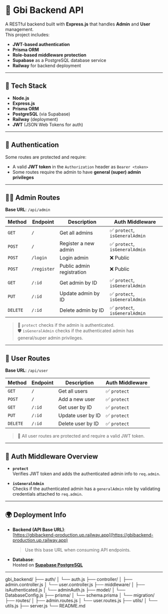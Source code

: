 # 🧠 Gbi Backend API

A RESTful backend built with **Express.js** that handles **Admin** and **User** management.  
This project includes:

- **JWT-based authentication**
- **Prisma ORM**
- **Role-based middleware protection**
- **Supabase** as a PostgreSQL database service
- **Railway** for backend deployment

---

## 🚀 Tech Stack

- **Node.js**
- **Express.js**
- **Prisma ORM**
- **PostgreSQL** (via Supabase)
- **Railway** (deployment)
- **JWT** (JSON Web Tokens for auth)

---

## 🔐 Authentication

Some routes are protected and require:

- A valid **JWT token** in the `Authorization` header as `Bearer <token>`
- Some routes require the admin to have **general (super) admin privileges**

---

## 🧑‍💼 Admin Routes

**Base URL**: `/api/admin`

| Method   | Endpoint    | Description               | Auth Middleware                |
| -------- | ----------- | ------------------------- | ------------------------------ |
| `GET`    | `/`         | Get all admins            | ✅ `protect`, `isGeneralAdmin` |
| `POST`   | `/`         | Register a new admin      | ✅ `protect`, `isGeneralAdmin` |
| `POST`   | `/login`    | Login admin               | ❌ Public                      |
| `POST`   | `/register` | Public admin registration | ❌ Public                      |
| `GET`    | `/:id`      | Get admin by ID           | ✅ `protect`, `isGeneralAdmin` |
| `PUT`    | `/:id`      | Update admin by ID        | ✅ `protect`, `isGeneralAdmin` |
| `DELETE` | `/:id`      | Delete admin by ID        | ✅ `protect`, `isGeneralAdmin` |

> 🔐 `protect` checks if the admin is authenticated.  
> 🛡️ `isGeneralAdmin` checks if the authenticated admin has general/super admin privileges.

---

## 👤 User Routes

**Base URL**: `/api/user`

| Method   | Endpoint | Description       | Auth Middleware |
| -------- | -------- | ----------------- | --------------- |
| `GET`    | `/`      | Get all users     | ✅ `protect`    |
| `POST`   | `/`      | Add a new user    | ✅ `protect`    |
| `GET`    | `/:id`   | Get user by ID    | ✅ `protect`    |
| `PUT`    | `/:id`   | Update user by ID | ✅ `protect`    |
| `DELETE` | `/:id`   | Delete user by ID | ✅ `protect`    |

> 🔐 All user routes are protected and require a valid JWT token.

---

## 🧱 Auth Middleware Overview

- **`protect`**  
  Verifies JWT token and adds the authenticated admin info to `req.admin`.

- **`isGeneralAdmin`**  
  Checks if the authenticated admin has a `generalAdmin` role by validating credentials attached to `req.admin`.

---

## 🌍 Deployment Info

- **Backend (API Base URL)**:  
  [https://gbibackend-production.up.railway.app](https://gbibackend-production.up.railway.app)

  > Use this base URL when consuming API endpoints.

- **Database**:  
  Hosted on **[Supabase PostgreSQL](https://supabase.com/)**

---

gbi_backend/
├── auth/
│ └── auth.js
├── controller/
│ ├── admin.controller.js
│ └── user.controller.js
├── middleware/
│ ├── isAuthenticated.js
│ └── adminAuth.js
├── model/
│ └── DatabaseConfig.js
├── prisma/
│ └── schema.prisma
│ └── migration/
├── routes/
│ ├── admin.routes.js
│ └── user.routes.js
├── utils/
│ └── utils.js
├── server.js
└── README.md

```

```
